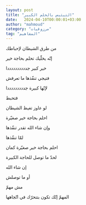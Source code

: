 ```yaml
---
layout: post
title: "التيئيس بالحلم الكبير"
date:   2024-04-10T00:00:01+03:00
author: "mahmoud"
category: "مرزوقيات"
tag: "المفاهيم"
---
```



من طرق الشيطان لإحباطك

إنّه يخلّيك تحلم بحاجة خير

خير كبير جددددددددددا




فتيجي تنفّذها ما تعرفش

لإنّها كبيرة جدددددددددا

فتحبط




لو عاوز تغيظ الشيطان

احلم بحاجة خير صغيّرة

وإن شاء الله تقدر تنفّذها




لمّا تنفّذها

احلم بحاجة خير صغيّرة كمان

لحدّ ما توصل للحاجة الكبيرة

إن شاء الله




أو ما توصلش

مش مهمّ

المهمّ إنّك تكون بتتحرّك في اتّجاهها
